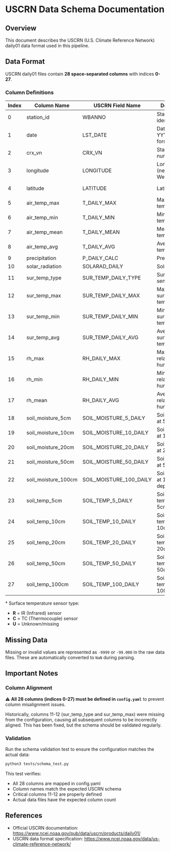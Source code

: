 # USCRN Data Schema Documentation

## Overview
This document describes the USCRN (U.S. Climate Reference Network) daily01 data format used in this pipeline.

## Data Format
USCRN daily01 files contain **28 space-separated columns** with indices **0-27**.

### Column Definitions

| Index | Column Name | USCRN Field Name | Description | Unit |
|-------|-------------|------------------|-------------|------|
| 0 | station_id | WBANNO | Station identifier | - |
| 1 | date | LST_DATE | Date in YYYYMMDD format | - |
| 2 | crx_vn | CRX_VN | Station/version number | - |
| 3 | longitude | LONGITUDE | Longitude (negative for West) | decimal degrees |
| 4 | latitude | LATITUDE | Latitude | decimal degrees |
| 5 | air_temp_max | T_DAILY_MAX | Maximum air temperature | °C |
| 6 | air_temp_min | T_DAILY_MIN | Minimum air temperature | °C |
| 7 | air_temp_mean | T_DAILY_MEAN | Mean air temperature | °C |
| 8 | air_temp_avg | T_DAILY_AVG | Average air temperature | °C |
| 9 | precipitation | P_DAILY_CALC | Precipitation | mm |
| 10 | solar_radiation | SOLARAD_DAILY | Solar radiation | MJ/m² |
| 11 | sur_temp_type | SUR_TEMP_DAILY_TYPE | Surface temp sensor type | R/C/U* |
| 12 | sur_temp_max | SUR_TEMP_DAILY_MAX | Maximum surface temperature | °C |
| 13 | sur_temp_min | SUR_TEMP_DAILY_MIN | Minimum surface temperature | °C |
| 14 | sur_temp_avg | SUR_TEMP_DAILY_AVG | Average surface temperature | °C |
| 15 | rh_max | RH_DAILY_MAX | Maximum relative humidity | % |
| 16 | rh_min | RH_DAILY_MIN | Minimum relative humidity | % |
| 17 | rh_mean | RH_DAILY_AVG | Average relative humidity | % |
| 18 | soil_moisture_5cm | SOIL_MOISTURE_5_DAILY | Soil moisture at 5cm depth | m³/m³ |
| 19 | soil_moisture_10cm | SOIL_MOISTURE_10_DAILY | Soil moisture at 10cm depth | m³/m³ |
| 20 | soil_moisture_20cm | SOIL_MOISTURE_20_DAILY | Soil moisture at 20cm depth | m³/m³ |
| 21 | soil_moisture_50cm | SOIL_MOISTURE_50_DAILY | Soil moisture at 50cm depth | m³/m³ |
| 22 | soil_moisture_100cm | SOIL_MOISTURE_100_DAILY | Soil moisture at 100cm depth | m³/m³ |
| 23 | soil_temp_5cm | SOIL_TEMP_5_DAILY | Soil temperature at 5cm depth | °C |
| 24 | soil_temp_10cm | SOIL_TEMP_10_DAILY | Soil temperature at 10cm depth | °C |
| 25 | soil_temp_20cm | SOIL_TEMP_20_DAILY | Soil temperature at 20cm depth | °C |
| 26 | soil_temp_50cm | SOIL_TEMP_50_DAILY | Soil temperature at 50cm depth | °C |
| 27 | soil_temp_100cm | SOIL_TEMP_100_DAILY | Soil temperature at 100cm depth | °C |

\* Surface temperature sensor type:
- **R** = IR (Infrared) sensor
- **C** = TC (Thermocouple) sensor
- **U** = Unknown/missing

## Missing Data
Missing or invalid values are represented as `-9999` or `-99.000` in the raw data files. These are automatically converted to `NaN` during parsing.

## Important Notes

### Column Alignment
⚠️ **All 28 columns (indices 0-27) must be defined in `config.yaml`** to prevent column misalignment issues.

Historically, columns 11-12 (sur_temp_type and sur_temp_max) were missing from the configuration, causing all subsequent columns to be incorrectly aligned. This has been fixed, but the schema should be validated regularly.

### Validation
Run the schema validation test to ensure the configuration matches the actual data:

```bash
python3 tests/schema_test.py
```

This test verifies:
- All 28 columns are mapped in config.yaml
- Column names match the expected USCRN schema
- Critical columns 11-12 are properly defined
- Actual data files have the expected column count

## References
- Official USCRN documentation: https://www.ncei.noaa.gov/pub/data/uscrn/products/daily01/
- USCRN data format specification: https://www.ncei.noaa.gov/data/us-climate-reference-network/
